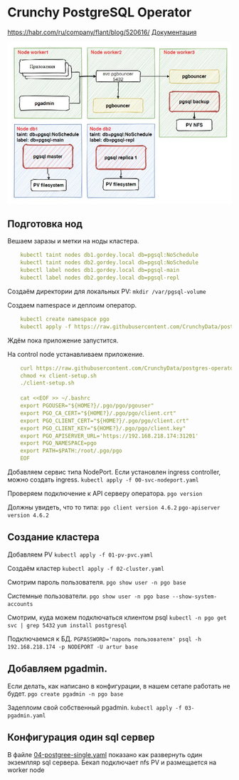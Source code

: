 # Crunchy PostgreSQL Operator
https://habr.com/ru/company/flant/blog/520616/
[Документация](https://access.crunchydata.com/documentation/postgres-operator/latest/)

![](images/clusterPG.jpg)

## Подготовка нод
Вешаем заразы и метки на ноды кластера.
```yaml
    kubectl taint nodes db1.gordey.local db=pgsql:NoSchedule
    kubectl taint nodes db2.gordey.local db=pgsql:NoSchedule
    kubectl label nodes db1.gordey.local db=pgsql-main
    kubectl label nodes db2.gordey.local db=pgsql-repl
```
Создаём директории для локальных PV:
`mkdir /var/pgsql-volume`

Создаем namespace и деплоим оператор.
```yaml
    kubectl create namespace pgo
    kubectl apply -f https://raw.githubusercontent.com/CrunchyData/postgres-operator/v4.6.2/installers/kubectl/postgres-operator.yml
```
Ждём пока приложение запустится.

На control node устанавливаем приложение.
```yaml
    curl https://raw.githubusercontent.com/CrunchyData/postgres-operator/v4.6.2/installers/kubectl/client-setup.sh > client-setup.sh
    chmod +x client-setup.sh
    ./client-setup.sh

    cat <<EOF >> ~/.bashrc
    export PGOUSER="${HOME?}/.pgo/pgo/pgouser"
    export PGO_CA_CERT="${HOME?}/.pgo/pgo/client.crt"
    export PGO_CLIENT_CERT="${HOME?}/.pgo/pgo/client.crt"
    export PGO_CLIENT_KEY="${HOME?}/.pgo/pgo/client.key"
    export PGO_APISERVER_URL='https://192.168.218.174:31201'
    export PGO_NAMESPACE=pgo
    export PATH=$PATH:/root/.pgo/pgo
    EOF
```
Добавляем сервис типа NodePort. Если установлен ingress controller, можно создать ingress.
`kubectl apply -f 00-svc-nodeport.yaml`

Проверяем подключение к API серверу оператора.
`pgo version`

Должны увидеть, что то типа:
`pgo client version 4.6.2`
`pgo-apiserver version 4.6.2`

## Создание кластера
Добавляем PV
`kubectl apply -f 01-pv-pvc.yaml`

Создаём кластер
`kubectl apply -f 02-cluster.yaml`

Смотрим пароль пользователя.
`pgo show user -n pgo base`

Системные пользователи.
`pgo show user -n pgo base --show-system-accounts`

Смотрим, куда можем подключаться клиентом psql
`kubectl -n pgo get svc | grep 5432`
`yum install postgresql`

Подключаемся к БД.
`PGPASSWORD='пароль пользователя' psql -h 192.168.218.174 -p NODEPORT -U artur base`

## Добавляем pgadmin.

Если делать, как написано в конфигурации, в нашем сетапе работать не будет.
`pgo create pgadmin -n pgo base`

Задеплоим свой собственный pgadmin.
`kubectl apply -f 03-pgadmin.yaml`

## Конфигурация один sql сервер
В файле [04-postgree-single.yaml](04-postgree-single.yaml) показано как развернуть один экземпляр
sql сервера.
Бекап подключает nfs PV и размещается на worker node